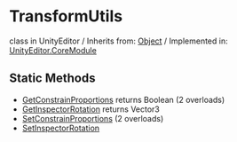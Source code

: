 # TransformUtils
class in UnityEditor
 / Inherits from: <a href="https://docs.unity3d.com/6000.0/Documentation/ScriptReference/Object.html" target="_blank">Object</a> / Implemented in: <a href="https://docs.unity3d.com/6000.0/Documentation/ScriptReference/UnityEditor.CoreModule.html" target="_blank">UnityEditor.CoreModule</a>
## Static Methods
- <a href="https://docs.unity3d.com/6000.0/Documentation/ScriptReference/TransformUtils.GetConstrainProportions.html" target="_blank">GetConstrainProportions</a> returns Boolean (2 overloads)
- <a href="https://docs.unity3d.com/6000.0/Documentation/ScriptReference/TransformUtils.GetInspectorRotation.html" target="_blank">GetInspectorRotation</a> returns Vector3
- <a href="https://docs.unity3d.com/6000.0/Documentation/ScriptReference/TransformUtils.SetConstrainProportions.html" target="_blank">SetConstrainProportions</a> (2 overloads)
- <a href="https://docs.unity3d.com/6000.0/Documentation/ScriptReference/TransformUtils.SetInspectorRotation.html" target="_blank">SetInspectorRotation</a>
